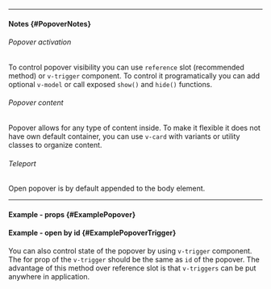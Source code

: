 ___

#### Notes {#PopoverNotes}

###### Popover activation

To control popover visibility you can use `reference` slot (recommended method) or `v-trigger` component. To control it programatically you can add optional `v-model` or call exposed `show()` and `hide()` functions.

###### Popover content

Popover allows for any type of content inside. To make it flexible it does not have own default container, you can use `v-card` with variants or utility classes to organize content.

###### Teleport

Open popover is by default appended to the body element.

---

#### Example - props {#ExamplePopover}

<div class="example">
  <example name="ExamplePopover"></example>
</div>

#### Example - open by id {#ExamplePopoverTrigger}

You can also control state of the popover by using `v-trigger` component. The for prop of the `v-trigger` should be the same as `id` of the popover. The advantage of this method over reference slot is that `v-triggers` can be put anywhere in application.

<div class="example">
  <example name="ExamplePopoverTrigger"></example>
</div>
